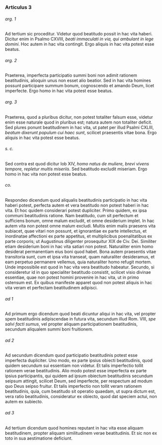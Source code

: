 ### Articulus 3

###### arg. 1
Ad tertium sic proceditur. Videtur quod beatitudo possit in hac vita haberi. Dicitur enim in Psalmo CXVIII, *beati immaculati in via, qui ambulant in lege domini*. Hoc autem in hac vita contingit. Ergo aliquis in hac vita potest esse beatus.

###### arg. 2
Praeterea, imperfecta participatio summi boni non adimit rationem beatitudinis, alioquin unus non esset alio beatior. Sed in hac vita homines possunt participare summum bonum, cognoscendo et amando Deum, licet imperfecte. Ergo homo in hac vita potest esse beatus.

###### arg. 3
Praeterea, quod a pluribus dicitur, non potest totaliter falsum esse, videtur enim esse naturale quod in pluribus est; natura autem non totaliter deficit. Sed plures ponunt beatitudinem in hac vita, ut patet per illud Psalmi CXLIII, *beatum dixerunt populum cui haec sunt*, scilicet praesentis vitae bona. Ergo aliquis in hac vita potest esse beatus.

###### s. c.
Sed contra est quod dicitur Iob XIV, *homo natus de muliere, brevi vivens tempore, repletur multis miseriis*. Sed beatitudo excludit miseriam. Ergo homo in hac vita non potest esse beatus.

###### co.
Respondeo dicendum quod aliqualis beatitudinis participatio in hac vita haberi potest, perfecta autem et vera beatitudo non potest haberi in hac vita. Et hoc quidem considerari potest dupliciter. Primo quidem, ex ipsa communi beatitudinis ratione. Nam beatitudo, cum sit perfectum et sufficiens bonum, omne malum excludit, et omne desiderium implet. In hac autem vita non potest omne malum excludi. Multis enim malis praesens vita subiacet, quae vitari non possunt, et ignorantiae ex parte intellectus, et inordinatae affectioni ex parte appetitus, et multiplicibus poenalitatibus ex parte corporis; ut Augustinus diligenter prosequitur XIX de Civ. Dei. Similiter etiam desiderium boni in hac vita satiari non potest. Naturaliter enim homo desiderat permanentiam eius boni quod habet. Bona autem praesentis vitae transitoria sunt, cum et ipsa vita transeat, quam naturaliter desideramus, et eam perpetuo permanere vellemus, quia naturaliter homo refugit mortem. Unde impossibile est quod in hac vita vera beatitudo habeatur. Secundo, si consideretur id in quo specialiter beatitudo consistit, scilicet visio divinae essentiae, quae non potest homini provenire in hac vita, ut in primo ostensum est. Ex quibus manifeste apparet quod non potest aliquis in hac vita veram et perfectam beatitudinem adipisci.

###### ad 1
Ad primum ergo dicendum quod beati dicuntur aliqui in hac vita, vel propter spem beatitudinis adipiscendae in futura vita, secundum illud Rom. VIII, *spe salvi facti sumus*, vel propter aliquam participationem beatitudinis, secundum aliqualem summi boni fruitionem.

###### ad 2
Ad secundum dicendum quod participatio beatitudinis potest esse imperfecta dupliciter. Uno modo, ex parte ipsius obiecti beatitudinis, quod quidem secundum sui essentiam non videtur. Et talis imperfectio tollit rationem verae beatitudinis. Alio modo potest esse imperfecta ex parte ipsius participantis, qui quidem ad ipsum obiectum beatitudinis secundum seipsum attingit, scilicet Deum, sed imperfecte, per respectum ad modum quo Deus seipso fruitur. Et talis imperfectio non tollit veram rationem beatitudinis, quia, cum beatitudo sit operatio quaedam, ut supra dictum est, vera ratio beatitudinis, consideratur ex obiecto, quod dat speciem actui, non autem ex subiecto.

###### ad 3
Ad tertium dicendum quod homines reputant in hac vita esse aliquam beatitudinem, propter aliquam similitudinem verae beatitudinis. Et sic non ex toto in sua aestimatione deficiunt.

